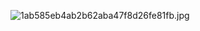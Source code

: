 
![1ab585eb4ab2b62aba47f8d26fe81fb.jpg](https://cdn.xiaobinqt.cn/xiaobinqt.io/20231022/809c06ac55794fcf9ef1adec1860cf2a.jpg)

